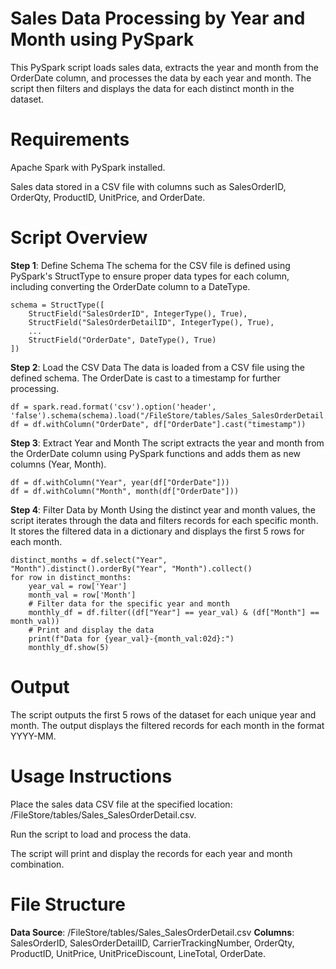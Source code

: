 # Sales Data Processing by Year and Month using PySpark
This PySpark script loads sales data, extracts the year and month from the OrderDate column, and processes the data by each year and month. The script then filters and displays the data for each distinct month in the dataset.

# Requirements
Apache Spark with PySpark installed.

Sales data stored in a CSV file with columns such as SalesOrderID, OrderQty, ProductID, UnitPrice, and OrderDate.

# Script Overview
**Step 1**: Define Schema
The schema for the CSV file is defined using PySpark's StructType to ensure proper data types for each column, including converting the OrderDate column to a DateType.

    schema = StructType([
        StructField("SalesOrderID", IntegerType(), True),
        StructField("SalesOrderDetailID", IntegerType(), True),
        ...
        StructField("OrderDate", DateType(), True)
    ])

**Step 2**: Load the CSV Data
The data is loaded from a CSV file using the defined schema. The OrderDate is cast to a timestamp for further processing.
    
    df = spark.read.format('csv').option('header', 'false').schema(schema).load("/FileStore/tables/Sales_SalesOrderDetail.csv")
    df = df.withColumn("OrderDate", df["OrderDate"].cast("timestamp"))

**Step 3**: Extract Year and Month
The script extracts the year and month from the OrderDate column using PySpark functions and adds them as new columns (Year, Month).
    
    df = df.withColumn("Year", year(df["OrderDate"]))
    df = df.withColumn("Month", month(df["OrderDate"]))

**Step 4**: Filter Data by Month
Using the distinct year and month values, the script iterates through the data and filters records for each specific month. It stores the filtered data in a dictionary and displays the first 5 rows for each month.

    distinct_months = df.select("Year", "Month").distinct().orderBy("Year", "Month").collect()
    for row in distinct_months:
        year_val = row['Year']
        month_val = row['Month']
        # Filter data for the specific year and month
        monthly_df = df.filter((df["Year"] == year_val) & (df["Month"] == month_val))
        # Print and display the data
        print(f"Data for {year_val}-{month_val:02d}:")
        monthly_df.show(5)
# Output
The script outputs the first 5 rows of the dataset for each unique year and month. The output displays the filtered records for each month in the format YYYY-MM.

# Usage Instructions
Place the sales data CSV file at the specified location: /FileStore/tables/Sales_SalesOrderDetail.csv.

Run the script to load and process the data.

The script will print and display the records for each year and month combination.

# File Structure
**Data Source**: /FileStore/tables/Sales_SalesOrderDetail.csv
**Columns**:
SalesOrderID, SalesOrderDetailID, CarrierTrackingNumber, OrderQty, ProductID, UnitPrice, UnitPriceDiscount, LineTotal, OrderDate.
